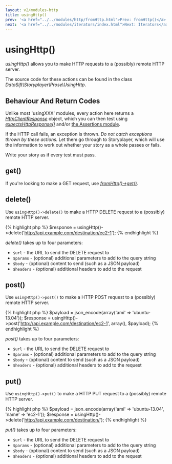 ```yaml
---
layout: v2/modules-http
title: usingHttp()
prev: '<a href="../../modules/http/fromHttp.html">Prev: fromHttp()</a>'
next: '<a href="../../modules/iterators/index.html">Next: Iterators</a>'
---
```


# usingHttp()

_usingHttp()_ allows you to make HTTP requests to a (possibly) remote HTTP server.

The source code for these actions can be found in the class _DataSift\Storyplayer\Prose\UsingHttp_.

## Behaviour And Return Codes

Unlike most 'usingXXX' modules, every action here returns a _[HttpClientResponse](HttpClientResponse.html)_ object, which you can then test using _[expectsHttpResponse()](expectsHttpResponse.html)_ and/or [the Assertions module](../assertions/index.html).

If the HTTP call fails, an exception is thrown. _Do not catch exceptions thrown by these actions._ Let them go through to Storyplayer, which will use the information to work out whether your story as a whole passes or fails.

Write your story as if every test must pass.

## get()

If you're looking to make a GET request, use _[fromHttp()->get()](fromHttp.html#get)_.

## delete()

Use `usingHttp()->delete()` to make a HTTP DELETE request to a (possibly) remote HTTP server.

{% highlight php %}
$response = usingHttp()->delete('http://api.example.com/destination/ec2-1');
{% endhighlight %}

_delete()_ takes up to four parameters:

* `$url` - the URL to send the DELETE request to
* `$params` - (optional) additional parameters to add to the query string
* `$body` - (optional) content to send (such as a JSON payload)
* `$headers` - (optional) additional headers to add to the request

## post()

Use `usingHttp()->post()` to make a HTTP POST request to a (possibly) remote HTTP server.

{% highlight php %}
$payload = json_encode(array('ami' => 'ubuntu-13.04'));
$response = usingHttp()->post('http://api.example.com/destination/ec2-1', array(), $payload);
{% endhighlight %}

_post()_ takes up to four parameters:

* `$url` - the URL to send the DELETE request to
* `$params` - (optional) additional parameters to add to the query string
* `$body` - (optional) content to send (such as a JSON payload)
* `$headers` - (optional) additional headers to add to the request

## put()

Use `usingHttp()->put()` to make a HTTP PUT request to a (possibly) remote HTTP server.

{% highlight php %}
$payload = json_encode(array('ami' => 'ubuntu-13.04', 'name' => 'ec2-1'));
$response = usingHttp()->delete('http://api.example.com/destination/');
{% endhighlight %}

_put()_ takes up to four parameters:

* `$url` - the URL to send the DELETE request to
* `$params` - (optional) additional parameters to add to the query string
* `$body` - (optional) content to send (such as a JSON payload)
* `$headers` - (optional) additional headers to add to the request
